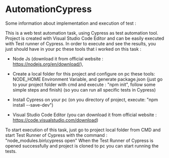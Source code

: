 # AutomationCypress

Some information about implementation and execution of test :

This is a web test automation task, using Cypress as test automation tool.
Project is created with Visual Studio Code Editor and can be easily executed with Test runner of Cypress.
In order to execute and see the results, you just should have in your pc these tools that i worked on this task :

- Node Js (download it from official website : https://nodejs.org/en/download/),
- Create a local folder for this project and configure on pc these tools: NODE_HOME Environment Variable, and generate 
  package.json (just go to your project folder with cmd and execute : "npm init", follow some simple steps and finish)
  (so you can run all specific tests in Cypress)

- Install Cypress on your pc (on you directory of project, execute: "npm install --save-dev")

- Visual Studio Code Editor (you can download it from official website : https://code.visualstudio.com/download)

To start execution of this task, just go to project local folder from CMD and start Test Runner of Cypress with the
command : "node_modules\.bin\cypress open"
When the Test Runner of Cypress is opened successfully and project is cloned to pc you can start running the tests.
